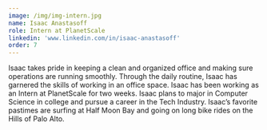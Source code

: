 ```yaml
---
image: /img/img-intern.jpg
name: Isaac Anastasoff
role: Intern at PlanetScale
linkedin: 'www.linkedin.com/in/isaac-anastasoff'
order: 7
---
```

Isaac takes pride in keeping a clean and organized office and making sure operations are running smoothly. Through the daily routine, Isaac has garnered the skills of working in an office space. Isaac has been working as an Intern at PlanetScale for two weeks. Isaac plans to major in Computer Science in college and pursue a career in the Tech Industry. Isaac’s favorite pastimes are surfing at Half Moon Bay and going on long bike rides on the Hills of Palo Alto.
